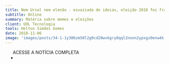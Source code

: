 ```yaml
---
title: Nem Ursal nem elenão - esvaziada de ideias, eleição 2018 foi fraca de memes
subtitle: Online
summary: Matéria sobre memes e eleições
client: UOL Tecnologia
tools: Helton Simões Gomes
date: 2018-11-06
image: 'images/posts/34-1-1y306zm50l2g9cd20wvkgry8qql2nonn2ypxgz0enw4k.png'
---
```




<div class="post__share"><ul class="share__list list-reset">ACESSE A NOTÍCIA COMPLETA<li class="share__item" style="margin-left: 10px"><a class="share__link share__facebook" style="background: #fa5657" href="https://tecnologia.uol.com.br/noticias/redacao/2018/11/06/nem-ursal-e-elenao-esvaziada-de-ideias-eleicao-2018-foi-fraca-de-memes.htm 
onclick=window.open(this.href, 'pop-up', 'left=20,top=20,width=500,height=500,toolbar=1,resizable=0'); return false;" title="Link" rel="nofollow"><i class="fa-solid fa-link"></i></a></li></ul></div>
<!-- <div class="gallery-box"><div class="gallery"><img src="/clipping/images/example-1.jpg" loading="lazy" alt="Project"><img src="/clipping/images/example-2.jpg" loading="lazy" alt="Project"></div><em>Gallery / <a href="https://www.freepik.com/" target="_blank">Freepic</a></em></div> -->